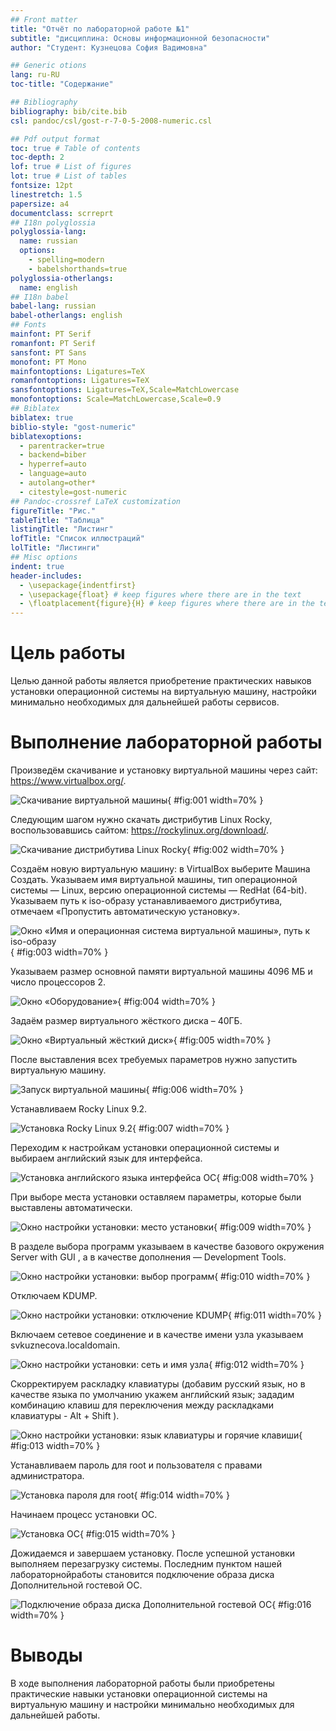 ```yaml
---
## Front matter
title: "Отчёт по лабораторной работе №1"
subtitle: "дисциплина: Основы информационной безопасности"
author: "Студент: Кузнецова София Вадимовна"

## Generic otions
lang: ru-RU
toc-title: "Содержание"

## Bibliography
bibliography: bib/cite.bib
csl: pandoc/csl/gost-r-7-0-5-2008-numeric.csl

## Pdf output format
toc: true # Table of contents
toc-depth: 2
lof: true # List of figures
lot: true # List of tables
fontsize: 12pt
linestretch: 1.5
papersize: a4
documentclass: scrreprt
## I18n polyglossia
polyglossia-lang:
  name: russian
  options:
	- spelling=modern
	- babelshorthands=true
polyglossia-otherlangs:
  name: english
## I18n babel
babel-lang: russian
babel-otherlangs: english
## Fonts
mainfont: PT Serif
romanfont: PT Serif
sansfont: PT Sans
monofont: PT Mono
mainfontoptions: Ligatures=TeX
romanfontoptions: Ligatures=TeX
sansfontoptions: Ligatures=TeX,Scale=MatchLowercase
monofontoptions: Scale=MatchLowercase,Scale=0.9
## Biblatex
biblatex: true
biblio-style: "gost-numeric"
biblatexoptions:
  - parentracker=true
  - backend=biber
  - hyperref=auto
  - language=auto
  - autolang=other*
  - citestyle=gost-numeric
## Pandoc-crossref LaTeX customization
figureTitle: "Рис."
tableTitle: "Таблица"
listingTitle: "Листинг"
lofTitle: "Список иллюстраций"
lolTitle: "Листинги"
## Misc options
indent: true
header-includes:
  - \usepackage{indentfirst}
  - \usepackage{float} # keep figures where there are in the text
  - \floatplacement{figure}{H} # keep figures where there are in the text
---
```


# Цель работы

Целью данной работы является приобретение практических навыков установки операционной системы на виртуальную машину, настройки минимально необходимых для дальнейшей работы сервисов.

# Выполнение лабораторной работы

Произведём скачивание и установку виртуальной машины через сайт: https://www.virtualbox.org/.

![Скачивание виртуальной машины](image/1.png){ #fig:001 width=70% }

Следующим шагом нужно скачать дистрибутив Linux Rocky, воспользовавшись сайтом: https://rockylinux.org/download/. 

![Скачивание дистрибутива Linux Rocky](image/2.png){ #fig:002 width=70% }

Создаём новую виртуальную машину: в VirtualBox выберите Машина Создать. Указываем имя виртуальной машины, тип операционной системы — Linux, версию операционной системы — RedHat (64-bit). Указываем путь к iso-образу устанавливаемого дистрибутива, отмечаем «Пропустить автоматическую установку».
    	   	
![Окно «Имя и операционная система виртуальной машины», путь к iso-образу](image/3.png){ #fig:003 width=70% }

Указываем размер основной памяти виртуальной машины 4096 МБ и число процессоров 2.
	
![Окно «Оборудование»](image/4.png){ #fig:004 width=70% }

Задаём размер виртуального жёсткого диска – 40ГБ.
	
![Окно «Виртуальный жёсткий диск»](image/5.png){ #fig:005 width=70% }

После выставления всех требуемых параметров нужно запустить виртуальную машину. 

![Запуск виртуальной машины](image/6.png){ #fig:006 width=70% }

Устанавливаем Rocky Linux 9.2.

![Установка Rocky Linux 9.2](image/7.png){ #fig:007 width=70% }

Переходим к настройкам установки операционной системы и выбираем английский язык для интерфейса.

![Установка английского языка интерфейса ОС](image/8.png){ #fig:008 width=70% }

При выборе места установки оставляем параметры, которые были выставлены автоматически. 

![Окно настройки установки: место установки](image/9.png){ #fig:009 width=70% }

В разделе выбора программ указываем в качестве базового окружения Server with GUI , а в качестве дополнения — Development Tools.

![Окно настройки установки: выбор программ](image/10.png){ #fig:010 width=70% }

Отключаем KDUMP.

![Окно настройки установки: отключение KDUMP](image/11.png){ #fig:011 width=70% }

Включаем сетевое соединение и в качестве имени узла указываем svkuznecova.localdomain.

![Окно настройки установки: сеть и имя узла](image/12.png){ #fig:012 width=70% }

Скорректируем раскладку клавиатуры (добавим русский язык, но в качестве языка по умолчанию укажем английский язык; зададим комбинацию клавиш для переключения между раскладками клавиатуры - Alt + Shift ). 
    	   	
![Окно настройки установки: язык клавиатуры и горячие клавиши](image/13.png){ #fig:013 width=70% }

Устанавливаем пароль для root и пользователя с правами администратора.
	
![Установка пароля для root](image/14.png){ #fig:014 width=70% }

Начинаем процесс установки ОС.

![Установка ОС](image/15.png){ #fig:015 width=70% }

Дожидаемся и завершаем установку. После успешной установки выполняем перезагрузку системы. Последним пунктом нашей лабораторнойработы становится подключение образа диска Дополнительной гостевой ОC. 

![Подключение образа диска Дополнительной гостевой ОС](image/16.png){ #fig:016 width=70% }

# Выводы

В ходе выполнения лабораторной работы были приобретены практические навыки установки операционной системы на виртуальную машину и настройки минимально необходимых для дальнейшей работы.
